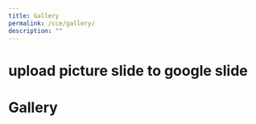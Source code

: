 ```yaml
---
title: Gallery
permalink: /cce/gallery/
description: ""
---
```

# upload picture slide to google slide

# Gallery
